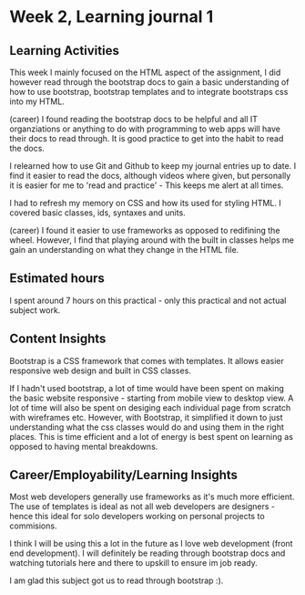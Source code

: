 # Week 2, Learning journal 1

## Learning Activities

This week I mainly focused on the HTML aspect of the assignment, I did however read through the bootstrap docs to gain a basic understanding of how to use bootstrap, bootstrap templates and to integrate bootstraps css into my HTML.

(career) I found reading the bootstrap docs to be helpful and all IT organziations or anything to do with programming to web apps will have their docs to read through. It is good practice to get into the habit to read the docs.

I relearned how to use Git and Github to keep my journal entries up to date. I find it easier to read the docs, although videos where given, but personally it is easier for me to 'read and practice' - This keeps me alert at all times.

I had to refresh my memory on CSS and how its used for styling HTML. I covered basic classes, ids, syntaxes and units.

(career) I found it easier to use frameworks as opposed to redifining the wheel. However, I find that playing around with the built in classes helps me gain an understanding on what they change in the HTML file.

## Estimated hours
I spent around 7 hours on this practical - only this practical and not actual subject work.

## Content Insights
Bootstrap is a CSS framework that comes with templates. It allows easier responsive web design and built in CSS classes.

If I hadn't used bootstrap, a lot of time would have been spent on making the basic website responsive - starting from mobile view to desktop view. A lot of time will also be spent on desiging each individual page from scratch with wireframes etc. However, with Bootstrap, it simplified it down to just understanding what the css classes would do and using them in the right places. This is time efficient and a lot of energy is best spent on learning as opposed to having mental breakdowns.

## Career/Employability/Learning Insights
Most web developers generally use frameworks as it's much more efficient. The use of templates is ideal as not all web developers are designers - hence this ideal for solo developers working on personal projects to commisions.

I think I will be using this a lot in the future as I love web development (front end development). I will definitely be reading through bootstrap docs and watching tutorials here and there to upskill to ensure im job ready.

I am glad this subject got us to read through bootstrap :).
